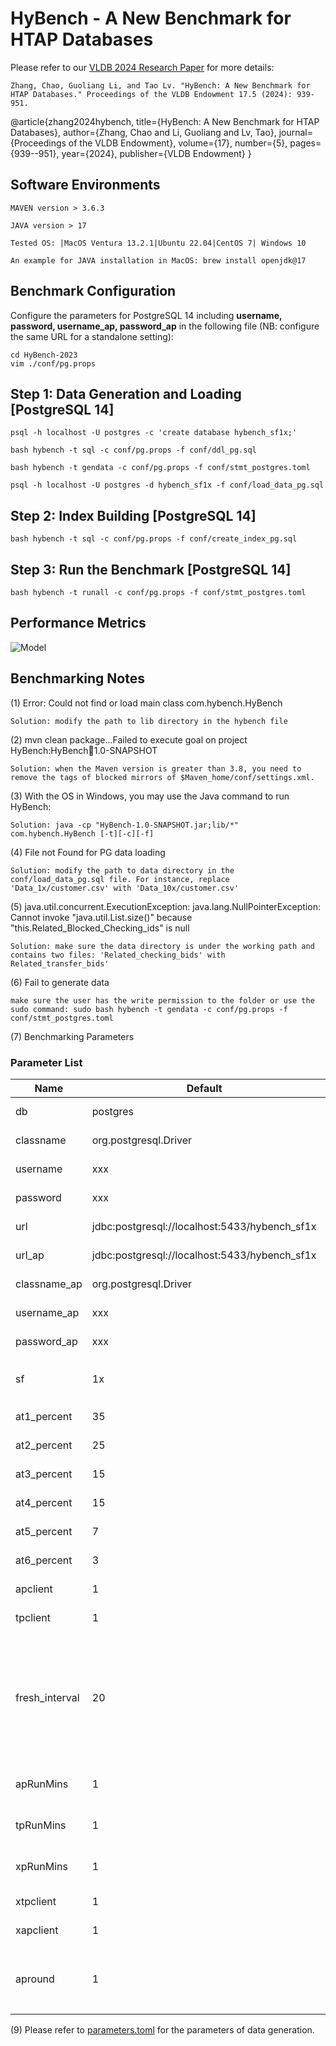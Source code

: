 # HyBench - A New Benchmark for HTAP Databases 

Please refer to our [VLDB 2024 Research Paper](https://vldb.org/pvldb/volumes/17/paper/HyBench%3A%20A%20New%20Benchmark%20for%20HTAP%20Databases) for more details:

```
Zhang, Chao, Guoliang Li, and Tao Lv. "HyBench: A New Benchmark for HTAP Databases." Proceedings of the VLDB Endowment 17.5 (2024): 939-951.
```

@article{zhang2024hybench,
  title={HyBench: A New Benchmark for HTAP Databases},
  author={Zhang, Chao and Li, Guoliang and Lv, Tao},
  journal={Proceedings of the VLDB Endowment},
  volume={17},
  number={5},
  pages={939--951},
  year={2024},
  publisher={VLDB Endowment}
}


## Software Environments
```
MAVEN version > 3.6.3

JAVA version > 17

Tested OS: |MacOS Ventura 13.2.1|Ubuntu 22.04|CentOS 7| Windows 10

An example for JAVA installation in MacOS: brew install openjdk@17
```


## Benchmark Configuration

Configure the parameters for PostgreSQL 14 including **username, password, username_ap, password_ap** in the following file (NB: configure the same URL for a standalone setting):

```
cd HyBench-2023
vim ./conf/pg.props
```
## Step 1: Data Generation and Loading [PostgreSQL 14]
```
psql -h localhost -U postgres -c 'create database hybench_sf1x;'

bash hybench -t sql -c conf/pg.props -f conf/ddl_pg.sql

bash hybench -t gendata -c conf/pg.props -f conf/stmt_postgres.toml

psql -h localhost -U postgres -d hybench_sf1x -f conf/load_data_pg.sql
```

## Step 2: Index Building [PostgreSQL 14]

```
bash hybench -t sql -c conf/pg.props -f conf/create_index_pg.sql
```

## Step 3: Run the Benchmark [PostgreSQL 14]

```
bash hybench -t runall -c conf/pg.props -f conf/stmt_postgres.toml
```

## Performance Metrics
![Model](https://github.com/Rucchao/HyBench-2023/blob/master/Metrics.png)

## Benchmarking Notes
(1) Error: Could not find or load main class com.hybench.HyBench
```
Solution: modify the path to lib directory in the hybench file
```

(2) mvn clean package...Failed to execute goal on project HyBench:HyBench:jar:1.0-SNAPSHOT
```
Solution: when the Maven version is greater than 3.8, you need to remove the tags of blocked mirrors of $Maven_home/conf/settings.xml. 
```

(3) With the OS in Windows, you may use the Java command to run HyBench: 
```
Solution: java -cp "HyBench-1.0-SNAPSHOT.jar;lib/*" com.hybench.HyBench [-t][-c][-f]
```
(4) File not Found for PG data loading
```
Solution: modify the path to data directory in the conf/load_data_pg.sql file. For instance, replace 'Data_1x/customer.csv' with 'Data_10x/customer.csv'
```

(5) java.util.concurrent.ExecutionException: java.lang.NullPointerException: Cannot invoke "java.util.List.size()" because "this.Related_Blocked_Checking_ids" is null

```
Solution: make sure the data directory is under the working path and contains two files: 'Related_checking_bids' with Related_transfer_bids'
```

(6) Fail to generate data
```
make sure the user has the write permission to the folder or use the sudo command: sudo bash hybench -t gendata -c conf/pg.props -f conf/stmt_postgres.toml
```

(7) Benchmarking Parameters

### Parameter List

| Name            | Default                                       | Description                                                                                  | Comments                                      |   |
|----------------|-------------------------------------------|----------------------------------------------------------------------------------------|------------------------------------------|---|
| db             | postgres                                     | System Under Test      |                      |   |
| classname      | org.postgresql.Driver                     | TP JDBC Driver                                                                 |                                          |   |
| username       | xxx                                       | TP username                                                                           |                                          |   |
| password       | xxx                                       |TP password                                                                            |                                          |   |
| url            | jdbc:postgresql://localhost:5433/hybench_sf1x | TP JDBC URL                                          |                                          |   |
| url_ap         | jdbc:postgresql://localhost:5433/hybench_sf1x | AP JDBC URL                                         |                                          |   |
| classname_ap   | org.postgresql.Driver                    |  AP JDBC Driver                                                                    |                                          |   |
| username_ap    | xxx                                       | AP username                                                                            |                                          |   |
| password_ap    | xxx                                       | AP password                                                                            |                                          |   |
| sf             | 1x                                        | scale factor: 1x、10x、100x。                                                       |  |   |
| at1_percent    | 35                                        | AT1 ratio                                              | sum= 100%        |   |
| at2_percent    | 25                                        | AT2 ratio                                                   | sum= 100%          |   |
| at3_percent    | 15                                        | AT3 ratio                                                | sum= 100%          |   |
| at4_percent    | 15                                        | AT4 ratio                                                 | sum= 100%          |   |
| at5_percent    | 7                                         | AT5 ratio                                                  | sum= 100%          |   |
| at6_percent    | 3                                         | AT6 ratio                                                 | sum= 100%          |   |
| apclient       | 1                                         | AP concurrency                                             |                                          |   |
| tpclient       | 1                                         | TP concurrency                                                 |                                          |   |
| fresh_interval | 20                                        | If xpRunMins is set to 1 min，then the freshne evaluation is performed every 60/20=3 seconds  |                                          |   |
| apRunMins      | 1                                         | AP evaluation time                                                                            |                                          |   |
| tpRunMins      | 1                                         | TP evaluation time                                                                              |                                          |   |
| xpRunMins      | 1                                         | XP evaluation time                                                                             |                                          |   |
| xtpclient      | 1                                         | XP-ATS concurrency                                                             |                                          |   |
| xapclient      | 1                                         | XP-IQS concurrency                                                                |                                          |   |
| apround        | 1                                         | AP round，at least 1 round should be evaluated                                                                | AP Power test                      |   |

(9) Please refer to [parameters.toml](https://github.com/Rucchao/HyBench-2023/blob/master/src/main/resources/parameters.toml) for the parameters of data generation.

